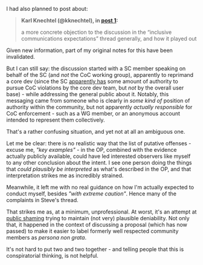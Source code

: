 <!--
.. title: Thread 58408 ("I’m leaving too"), post 3
-->

I had also planned to post about:

> **Karl Knechtel (@kknechtel), in [post 1](https://discuss.python.org/t/_/58408/1):**
>
> a more concrete objection to the discussion in the “inclusive communications expectations” thread generally, and how it played out

Given new information, part of my original notes for this have been invalidated.

But I can still say: the discussion started with a SC member speaking on behalf of the SC (and *not* the CoC working group), apparently to reprimand a core dev (since the SC [apparently has](https://discuss.python.org/t/why-im-leaving-discuss-python-org/58093/8) some amount of authority to pursue CoC violations by the core dev team, but *not* by the overall user base) - while addressing the general public about it. Notably, this messaging came from someone who is clearly in *some kind of* position of authority within the community, but not apparently *actually responsible* for CoC enforcement - such as a WG member, or an anonymous account intended to represent them collectively.

That's a rather confusing situation, and yet not at all an ambiguous one.

Let me be clear: there is no realistic way that the list of putative offenses - excuse me, *"key examples"* - in the OP, combined with the evidence actually publicly available, could have led interested observers like myself to any other conclusion about the intent. I see one person doing the things that *could plausibly be interpreted* as what's described in the OP, and that interpretation strikes me as incredibly strained.

Meanwhile, it left me with no real guidance on how I'm actually expected to conduct myself, besides *"with extreme caution"*. Hence many of the complaints in Steve's thread.

That strikes me as, at a minimum, unprofessional. At worst, it's an attempt at [public shaming](https://en.wikipedia.org/wiki/So_You%27ve_Been_Publicly_Shamed) trying to maintain (not very) plausible deniability. Not only that, it happened in the context of discussing a proposal (which has now passed) to make it easier to label formerly well respected community members as *persona non grata*.

It's not hard to put two and two together - and telling people that this is conspiratorial thinking, is not helpful.


